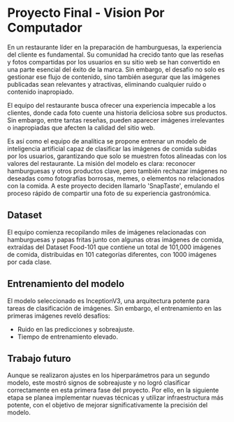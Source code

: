 # Proyecto Final - Vision Por Computador

En un restaurante líder en la preparación de hamburguesas, la experiencia del cliente es fundamental. Su comunidad ha crecido tanto que las reseñas y fotos compartidas por los usuarios en su sitio web se han convertido en una parte esencial del éxito de la marca. Sin embargo, el desafío no solo es gestionar ese flujo de contenido, sino también asegurar que las imágenes publicadas sean relevantes y atractivas, eliminando cualquier ruido o contenido inapropiado.

El equipo del restaurante busca ofrecer una experiencia impecable a los clientes, donde cada foto cuente una historia deliciosa sobre sus productos. Sin embargo, entre tantas reseñas, pueden aparecer imágenes irrelevantes o inapropiadas que afecten la calidad del sitio web.

Es así como el equipo de analítica se propone entrenar un modelo de inteligencia artificial capaz de clasificar las imágenes de comida subidas por los usuarios, garantizando que solo se muestren fotos alineadas con los valores del restaurante. La misión del modelo es clara: reconocer hamburguesas y otros productos clave, pero también rechazar imágenes no deseadas como fotografías borrosas, memes, o elementos no relacionados con la comida. A este proyecto deciden llamarlo 'SnapTaste', emulando el proceso rápido de compartir una foto de su experiencia gastronómica. 

## Dataset
El equipo comienza recopilando miles de imágenes relacionadas con hamburguesas y papas fritas junto con algunas otras imágenes de comida, extraídas del Dataset Food-101 que contiene un total de 101,000 imágenes de comida, distribuidas en 101 categorías diferentes, con 1000 imágenes por cada clase.

## Entrenamiento del modelo
El modelo seleccionado es InceptionV3, una arquitectura potente para tareas de clasificación de imágenes. Sin embargo, el entrenamiento en las primeras imágenes reveló desafíos:

- Ruido en las predicciones y sobreajuste.
- Tiempo de entrenamiento elevado.

## Trabajo futuro
Aunque se realizaron ajustes en los hiperparámetros para un segundo modelo, este mostró signos de sobreajuste y no logró clasificar correctamente en esta primera fase del proyecto. Por ello, en la siguiente etapa se planea implementar nuevas técnicas y utilizar infraestructura más potente, con el objetivo de mejorar significativamente la precisión del modelo.


